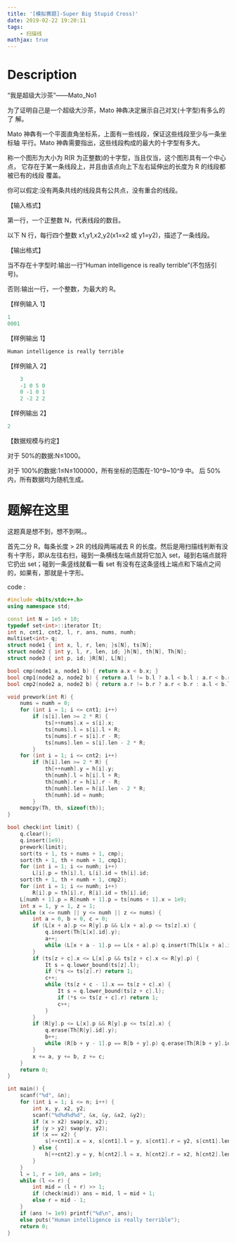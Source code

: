 ```yaml
---
title: '[模拟赛题]-Super Big Stupid Cross)'
date: 2019-02-22 19:20:11
tags:
    - 扫描线
mathjax: true
---
```


# Description #

“我是超级大沙茶”——Mato_No1

为了证明自己是一个超级大沙茶，Mato 神犇决定展示自己对叉(十字型)有多么的了 解。

Mato 神犇有一个平面直角坐标系，上面有一些线段，保证这些线段至少与一条坐标轴 平行。Mato 神犇需要指出，这些线段构成的最大的十字型有多大。

称一个图形为大小为 R(R 为正整数)的十字型，当且仅当，这个图形具有一个中心点， 它存在于某一条线段上，并且由该点向上下左右延伸出的长度为 R 的线段都被已有的线段 覆盖。

你可以假定:没有两条共线的线段具有公共点，没有重合的线段。

【输入格式】

第一行，一个正整数 N，代表线段的数目。

以下 N 行，每行四个整数 x1,y1,x2,y2(x1=x2 或 y1=y2)，描述了一条线段。 

【输出格式】

当不存在十字型时:输出一行“Human intelligence is really terrible”(不包括引号)。

否则:输出一行，一个整数，为最大的 R。 

【样例输入 1】
``` c++
1
0001
```
【样例输出 1】
``` c++
Human intelligence is really terrible
```
【样例输入 2】
``` c++
    3
    -1 0 5 0
    0 -1 0 1
    2 -2 2 2
```
【样例输出 2】
``` c++
2
```
【数据规模与约定】

对于 50%的数据:N≤1000。

对于 100%的数据:1≤N≤100000，所有坐标的范围在-10^9~10^9 中。
后 50%内，所有数据均为随机生成。

# 题解在这里 #

这题真是想不到，想不到啊。。

首先二分 R，每条长度 > 2R 的线段两端减去 R 的长度。然后是用扫描线判断有没有十字形，即从左往右扫，碰到一条横线左端点就将它加入 set，碰到右端点就将它扔出 set；碰到一条竖线就看一看 set 有没有在这条竖线上端点和下端点之间的，如果有，那就是十字形。

code :
``` c++
#include <bits/stdc++.h>
using namespace std;

const int N = 1e5 + 10;
typedef set<int>::iterator It;
int n, cnt1, cnt2, l, r, ans, nums, numh;
multiset<int> q;
struct node1 { int x, l, r, len; }s[N], ts[N];
struct node2 { int y, l, r, len, id; }h[N], th[N], Th[N];
struct node3 { int p, id; }R[N], L[N];

bool cmp(node1 a, node1 b) { return a.x < b.x; }
bool cmp1(node2 a, node2 b) { return a.l != b.l ? a.l < b.l : a.r < b.r; }
bool cmp2(node2 a, node2 b) { return a.r != b.r ? a.r < b.r : a.l < b.l; }

void prework(int R) {
	nums = numh = 0;
	for (int i = 1; i <= cnt1; i++)
		if (s[i].len >= 2 * R) {
			ts[++nums].x = s[i].x;
			ts[nums].l = s[i].l + R;
			ts[nums].r = s[i].r - R;
			ts[nums].len = s[i].len - 2 * R;
		}
	for (int i = 1; i <= cnt2; i++)
		if (h[i].len >= 2 * R) {
			th[++numh].y = h[i].y;
			th[numh].l = h[i].l + R;
			th[numh].r = h[i].r - R;
			th[numh].len = h[i].len - 2 * R;
			th[numh].id = numh;
		}
	memcpy(Th, th, sizeof(th));
}

bool check(int limit) {
	q.clear();
	q.insert(1e9);
	prework(limit);
	sort(ts + 1, ts + nums + 1, cmp);
	sort(th + 1, th + numh + 1, cmp1);
    for (int i = 1; i <= numh; i++)
        L[i].p = th[i].l, L[i].id = th[i].id;
    sort(th + 1, th + numh + 1, cmp2);
    for (int i = 1; i <= numh; i++)
        R[i].p = th[i].r, R[i].id = th[i].id;
    L[numh + 1].p = R[numh + 1].p = ts[nums + 1].x = 1e9;
    int x = 1, y = 1, z = 1;
    while (x <= numh || y <= numh || z <= nums) {
        int a = 0, b = 0, c = 0;
        if (L[x + a].p <= R[y].p && L[x + a].p <= ts[z].x) {
            q.insert(Th[L[x].id].y);
            a++;
            while (L[x + a - 1].p == L[x + a].p) q.insert(Th[L[x + a].id].y), a++;
        }
        if (ts[z + c].x <= L[x].p && ts[z + c].x <= R[y].p) {
            It s = q.lower_bound(ts[z].l);
            if (*s <= ts[z].r) return 1;
            c++;
            while (ts[z + c - 1].x == ts[z + c].x) {
                It s = q.lower_bound(ts[z + c].l);
                if (*s <= ts[z + c].r) return 1;
                c++;
            }
        }
        if (R[y].p <= L[x].p && R[y].p <= ts[z].x) {
            q.erase(Th[R[y].id].y);
            b++;
            while (R[b + y - 1].p == R[b + y].p) q.erase(Th[R[b + y].id].y), b++;
        }
        x += a, y += b, z += c;
    }
    return 0;
}

int main() {
	scanf("%d", &n);
	for (int i = 1; i <= n; i++) {
        int x, y, x2, y2;
		scanf("%d%d%d%d", &x, &y, &x2, &y2);
		if (x > x2) swap(x, x2);
		if (y > y2) swap(y, y2);
		if (x == x2) {
			s[++cnt1].x = x, s[cnt1].l = y, s[cnt1].r = y2, s[cnt1].len = y2 - y;
		} else {
			h[++cnt2].y = y, h[cnt2].l = x, h[cnt2].r = x2, h[cnt2].len = x2 - x;
		}
	}
	l = 1, r = 1e9, ans = 1e9;
	while (l <= r) {
		int mid = (l + r) >> 1;
		if (check(mid)) ans = mid, l = mid + 1;
		else r = mid - 1;
	}
	if (ans != 1e9) printf("%d\n", ans);
	else puts("Human intelligence is really terrible");
	return 0;
}
```